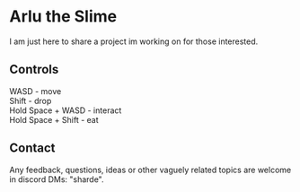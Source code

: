 # Arlu the Slime
I am just here to share a project im working on for those interested.
</br>
## Controls
WASD - move</br>
Shift - drop</br>
Hold Space + WASD - interact</br>
Hold Space + Shift - eat
</br>
## Contact
Any feedback, questions, ideas or other vaguely related topics are welcome in discord DMs: "sharde".
